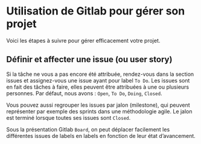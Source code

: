 # Utilisation de Gitlab pour gérer son projet

Voici les étapes à suivre pour gérer efficacement votre projet.

## Définir et affecter une issue (ou user story)

Si la tâche ne vous a pas encore été attribuée, rendez-vous dans la section issues et assignez-vous une issue ayant pour label `To Do`. Les issues sont en fait des tâches à faire, elles peuvent être attribuées à une ou plusieurs personnes.
Par défaut, nous avons : `Open`, `To Do`, `Doing`, `Closed`.

Vous pouvez aussi regrouper les issues par jalon (milestone), qui peuvent représenter par exemple des sprints dans une méthodologie agile. Le jalon est terminé lorsque toutes ses issues sont `Closed`.

Sous la présentation Gitlab `Board`, on peut déplacer facilement les différentes issues de labels en labels en fonction de leur état d’avancement.

